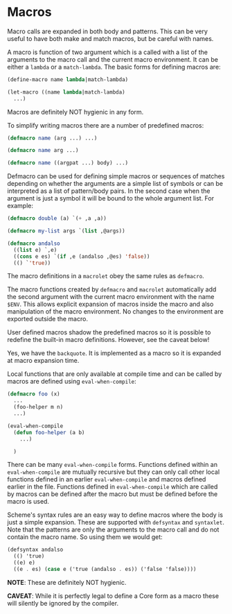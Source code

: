 # Macros

Macro calls are expanded in both body and patterns. This can be very
useful to have both make and match macros, but be careful with names.

A macro is function of two argument which is a called with a list of
the arguments to the macro call and the current macro environment. It
can be either a ``lambda`` or a ``match-lambda``. The basic forms for 
defining macros are:

```lisp
(define-macro name lambda|match-lambda)
```

```lisp
(let-macro ((name lambda|match-lambda)
  ...)
```

Macros are definitely NOT hygienic in any form.

To simplify writing macros there are a number of predefined macros:

```lisp
(defmacro name (arg ...) ...)
```

```lisp
(defmacro name arg ...)
```

```lisp
(defmacro name ((argpat ...) body) ...)
```
Defmacro can be used for defining simple macros or sequences of
matches depending on whether the arguments are a simple list of
symbols or can be interpreted as a list of pattern/body pairs. In the
second case when the argument is just a symbol it will be bound to the
whole argument list. For example:

```lisp
(defmacro double (a) `(+ ,a ,a))
```

```lisp
(defmacro my-list args `(list ,@args))
```

```lisp
(defmacro andalso
  ((list e) `,e)
  ((cons e es) `(if ,e (andalso ,@es) 'false))
  (() `'true))
```

The macro definitions in a ``macrolet`` obey the same rules as
``defmacro``.

The macro functions created by ``defmacro`` and ``macrolet`` 
automatically add the second argument with the current macro environment 
with the name ``$ENV``. This allows explicit expansion of macros inside 
the macro and also manipulation of the macro environment. No changes to 
the environment are exported outside the macro.

User defined macros shadow the predefined macros so it is possible to
redefine the built-in macro definitions. However, see the caveat
below!

Yes, we have the ``backquote``. It is implemented as a macro so it is
expanded at macro expansion time.

Local functions that are only available at compile time and can be
called by macros are defined using ``eval-when-compile``:

```lisp
(defmacro foo (x)
  ...
  (foo-helper m n)
  ...)

(eval-when-compile
  (defun foo-helper (a b)
    ...)

  )
```

There can be many ``eval-when-compile`` forms. Functions defined within 
an ``eval-when-compile`` are mutually recursive but they can only call 
other local functions defined in an earlier ``eval-when-compile`` and 
macros defined earlier in the file. Functions defined in 
``eval-when-compile`` which are called by macros can be defined after
the macro but must be defined before the macro is used.

Scheme's syntax rules are an easy way to define macros where the body
is just a simple expansion. These are supported with ``defsyntax`` and
``syntaxlet``. Note that the patterns are only the arguments to the macro
call and do not contain the macro name. So using them we would get:

```scheme
(defsyntax andalso
  (() 'true)
  ((e) e)
  ((e . es) (case e ('true (andalso . es)) ('false 'false))))
```

**NOTE**: These are definitely NOT hygienic.

**CAVEAT**: While it is perfectly legal to define a Core form as a macro
 these will silently be ignored by the compiler.

